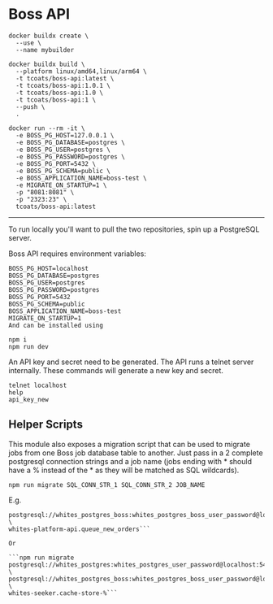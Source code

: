 # Boss API

```
docker buildx create \
  --use \
  --name mybuilder

docker buildx build \
  --platform linux/amd64,linux/arm64 \
  -t tcoats/boss-api:latest \
  -t tcoats/boss-api:1.0.1 \
  -t tcoats/boss-api:1.0 \
  -t tcoats/boss-api:1 \
  --push \
  .

docker run --rm -it \
  -e BOSS_PG_HOST=127.0.0.1 \
  -e BOSS_PG_DATABASE=postgres \
  -e BOSS_PG_USER=postgres \
  -e BOSS_PG_PASSWORD=postgres \
  -e BOSS_PG_PORT=5432 \
  -e BOSS_PG_SCHEMA=public \
  -e BOSS_APPLICATION_NAME=boss-test \
  -e MIGRATE_ON_STARTUP=1 \
  -p "8081:8081" \
  -p "2323:23" \
  tcoats/boss-api:latest
```

---

To run locally you'll want to pull the two repositories, spin up a PostgreSQL server.

Boss API requires environment variables:
```
BOSS_PG_HOST=localhost
BOSS_PG_DATABASE=postgres
BOSS_PG_USER=postgres
BOSS_PG_PASSWORD=postgres
BOSS_PG_PORT=5432
BOSS_PG_SCHEMA=public
BOSS_APPLICATION_NAME=boss-test
MIGRATE_ON_STARTUP=1
And can be installed using
```

```
npm i
npm run dev
```

An API key and secret need to be generated. The API runs a telnet server internally. These commands will generate a new key and secret.

```
telnet localhost
help
api_key_new
```

## Helper Scripts
This module also exposes a migration script that can be used to migrate jobs from one Boss job database table to another. Just pass in a 2 complete postgresql connection strings and a job name (jobs ending with * should have a % instead of the * as they will be matched as SQL wildcards).

```npm run migrate SQL_CONN_STR_1 SQL_CONN_STR_2 JOB_NAME```

E.g.

```npm run migrate postgresql://whites_postgres:whites_postgres_user_password@localhost:5433/boss \
postgresql://whites_postgres_boss:whites_postgres_boss_user_password@localhost:5434/boss \
whites-platform-api.queue_new_orders```

Or

```npm run migrate postgresql://whites_postgres:whites_postgres_user_password@localhost:5433/boss \
postgresql://whites_postgres_boss:whites_postgres_boss_user_password@localhost:5434/boss \
whites-seeker.cache-store-%```
